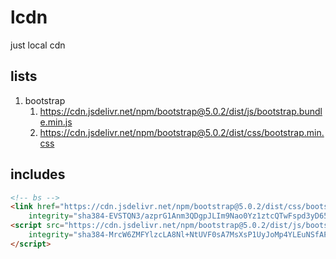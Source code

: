 # lcdn
just local cdn


## lists
1. bootstrap
   1. https://cdn.jsdelivr.net/npm/bootstrap@5.0.2/dist/js/bootstrap.bundle.min.js
   2. https://cdn.jsdelivr.net/npm/bootstrap@5.0.2/dist/css/bootstrap.min.css

## includes

```html
<!-- bs -->
<link href="https://cdn.jsdelivr.net/npm/bootstrap@5.0.2/dist/css/bootstrap.min.css" rel="stylesheet"
	integrity="sha384-EVSTQN3/azprG1Anm3QDgpJLIm9Nao0Yz1ztcQTwFspd3yD65VohhpuuCOmLASjC" crossorigin="anonymous">
<script src="https://cdn.jsdelivr.net/npm/bootstrap@5.0.2/dist/js/bootstrap.bundle.min.js"
	integrity="sha384-MrcW6ZMFYlzcLA8Nl+NtUVF0sA7MsXsP1UyJoMp4YLEuNSfAP+JcXn/tWtIaxVXM" crossorigin="anonymous">
</script>
```